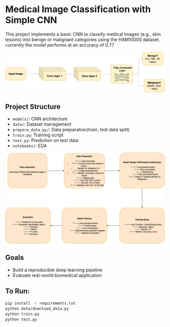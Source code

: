 # Medical Image Classification with Simple CNN

This project implements a basic CNN to classify medical images (e.g., skin lesions) into benign or malignant categories using the HAM10000 dataset. currently the model performs at an accuracy of 0.77

<p align="center">
  <img src="https://github.com/dhana2403/med-cnn-classifier/blob/main/cnn_archi.png" width="900"/>
</p>

## Project Structure
- `models/`: CNN architecture
- `data/`: Dataset management
- `prepare_data.py/`: Data preparation(train, test data split)
- `train.py`: Training script
- `test.py`: Prediction on test data
- `notebooks/`: EDA

<p align="center">
  <img src="https://github.com/dhana2403/med-cnn-classifier/blob/main/workflow.png" width="900"/>
</p>

## Goals
- Build a reproducible deep learning pipeline
- Evaluate real-world biomedical application

## To Run:
```bash
pip install -r requirements.txt
python data/download_data.py
python train.py
python test.py
```
